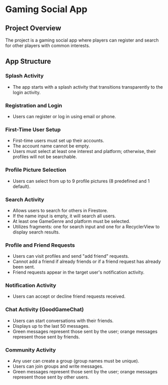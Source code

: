 # Gaming Social App

## Project Overview
The project is a gaming social app where players can register and search for other players with common interests.

## App Structure

### Splash Activity
- The app starts with a splash activity that transitions transparently to the login activity.

### Registration and Login
- Users can register or log in using email or phone.

### First-Time User Setup
- First-time users must set up their accounts.
- The account name cannot be empty.
- Users must select at least one interest and platform; otherwise, their profiles will not be searchable.

### Profile Picture Selection
- Users can select from up to 9 profile pictures (8 predefined and 1 default).

### Search Activity
- Allows users to search for others in Firestore.
- If the name input is empty, it will search all users.
- At least one GameGenre and platform must be selected.
- Utilizes fragments: one for search input and one for a RecyclerView to display search results.

### Profile and Friend Requests
- Users can visit profiles and send "add friend" requests.
- Cannot add a friend if already friends or if a friend request has already been sent.
- Friend requests appear in the target user's notification activity.

### Notification Activity
- Users can accept or decline friend requests received.

### Chat Activity (GoodGameChat)
- Users can start conversations with their friends.
- Displays up to the last 50 messages.
- Green messages represent those sent by the user; orange messages represent those sent by friends.

### Community Activity
- Any user can create a group (group names must be unique).
- Users can join groups and write messages.
- Green messages represent those sent by the user; orange messages represent those sent by other users.
